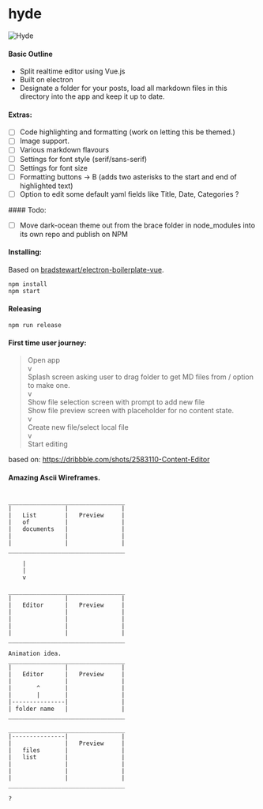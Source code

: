 # hyde

![Hyde](http://i.imgur.com/2kB1ceW.png)

#### Basic Outline

- Split realtime editor using Vue.js
- Built on electron
- Designate a folder for your posts, load all markdown files in this directory into the app and keep it up to date.

#### Extras:

- [ ] Code highlighting and formatting (work on letting this be themed.)
- [ ] Image support.
- [ ] Various markdown flavours
- [ ] Settings for font style (serif/sans-serif)
- [ ] Settings for font size
- [ ] Formatting buttons -> B (adds two asterisks to the start and end of highlighted text)
- [ ] Option to edit some default yaml fields like Title, Date, Categories ?

#### Todo:

- [ ] Move dark-ocean theme out from the brace folder in node_modules into its own repo and publish on NPM

#### Installing:

Based on [bradstewart/electron-boilerplate-vue](https://github.com/bradstewart/electron-boilerplate-vue).

```
npm install
npm start
```

#### Releasing

```
npm run release
```

#### First time user journey:

> Open app <br>
> v <br>
> Splash screen asking user to drag folder to get MD files from / option to make one. <br>
> v <br>
> Show file selection screen with prompt to add new file <br>
> Show file preview screen with placeholder for no content state. <br>
> v <br>
> Create new file/select local file <br>
> v <br>
> Start editing <br>

based on: https://dribbble.com/shots/2583110-Content-Editor

#### Amazing Ascii Wireframes.
```

_________________________________
|				|				|
|	List		|	Preview		|
|	of			|				|
|	documents	|				|
|				|				|
|				|				|
_________________________________
	
	|
	|
	v

_________________________________
|				|				|
|	Editor		|	Preview		|
|				|				|
|				|				|
|				|				|
|				|				|
_________________________________

Animation idea.
_________________________________
|				|				|
|	Editor		|	Preview		|
|				|				|
|		^		|				| 
|		|		|				|
|---------------|				|
| folder name	|				|
_________________________________

_________________________________
|---------------|				|
|				|	Preview		|
|	files		|				|
|	list		|				|
|				|				|
|				|				|
| 				|				|
_________________________________

?
```
